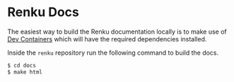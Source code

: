 # Renku Docs

The easiest way to build the Renku documentation locally is to make use of [Dev Containers](https://code.visualstudio.com/docs/devcontainers/containers) which will have the required dependencies installed.

Inside the `renku` repository run the following command to build the docs.

```bash
$ cd docs
$ make html
```
